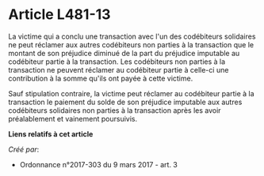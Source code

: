 # Article L481-13

La victime qui a conclu une transaction avec l'un des codébiteurs  solidaires ne peut réclamer aux autres codébiteurs non
parties à la  transaction que le montant de son préjudice diminué de la part du  préjudice imputable au codébiteur partie à
la transaction. Les  codébiteurs non parties à la transaction ne peuvent réclamer au  codébiteur partie à celle-ci une
contribution à la somme qu'ils ont  payée à cette victime. 

Sauf stipulation  contraire, la victime peut réclamer au codébiteur partie à la  transaction le paiement du solde de son
préjudice imputable aux autres  codébiteurs solidaires non parties à la transaction après les avoir  préalablement et
vainement poursuivis.

**Liens relatifs à cet article**

_Créé par_:

  - Ordonnance n°2017-303 du 9 mars 2017 - art. 3

